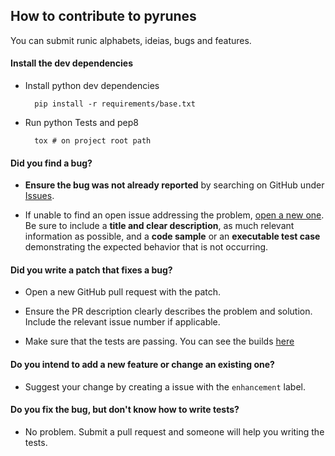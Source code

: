## How to contribute to pyrunes

You can submit runic alphabets, ideias, bugs and features.

#### Install the dev dependencies


* Install python dev dependencies

        pip install -r requirements/base.txt

* Run python Tests and pep8

        tox # on project root path

#### **Did you find a bug?**

* **Ensure the bug was not already reported** by searching on GitHub under [Issues](https://github.com/IuryAlves/pyrunes/issues).

* If unable to find an open issue addressing the problem, [open a new one](https://github.com/IuryAlves/pyrunes/issues/new). Be sure to include a **title and clear description**, as much relevant information as possible, and a **code sample** or an **executable test case** demonstrating the expected behavior that is not occurring.


#### **Did you write a patch that fixes a bug?**

* Open a new GitHub pull request with the patch.

* Ensure the PR description clearly describes the problem and solution. Include the relevant issue number if applicable.

* Make sure that the tests are passing. You can see the builds  [here](https://travis-ci.org/IuryAlves/pyrunes)

#### **Do you intend to add a new feature or change an existing one?**

* Suggest your change by creating a issue with the ```enhancement``` label.

#### **Do you fix the bug, but don't know how to write tests?**

* No problem. Submit a pull request and someone will help you writing the tests.
